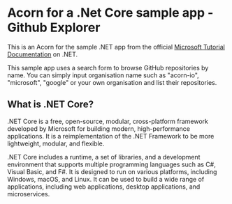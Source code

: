 # Acorn for a .Net Core sample app - Github Explorer

This is an Acorn for the sample .NET app from the official [Microsoft Tutorial Documentation](https://learn.microsoft.com/en-us/aspnet/core/host-and-deploy/scaling-aspnet-apps/scaling-aspnet-apps?view=aspnetcore-7.0&tabs=login-azure-cli) on .NET. 


This sample app uses a search form to browse GitHub repositories by name. You can simply input organisation name such as "acorn-io", "microsoft", "google" or your own organisation and list their repositories.

## What is .NET Core?
.NET Core is a free, open-source, modular, cross-platform framework developed by Microsoft for building modern, high-performance applications. It is a reimplementation of the .NET Framework to be more lightweight, modular, and flexible.

.NET Core includes a runtime, a set of libraries, and a development environment that supports multiple programming languages such as C#, Visual Basic, and F#. It is designed to run on various platforms, including Windows, macOS, and Linux. It can be used to build a wide range of applications, including web applications, desktop applications, and microservices.


